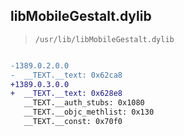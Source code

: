 ## libMobileGestalt.dylib

> `/usr/lib/libMobileGestalt.dylib`

```diff

-1389.0.2.0.0
-  __TEXT.__text: 0x62ca8
+1389.0.3.0.0
+  __TEXT.__text: 0x628e8
   __TEXT.__auth_stubs: 0x1080
   __TEXT.__objc_methlist: 0x130
   __TEXT.__const: 0x70f0

```
